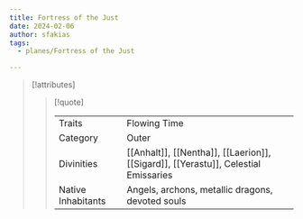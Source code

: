 ```yaml
---
title: Fortress of the Just
date: 2024-02-06
author: sfakias
tags:
  - planes/Fortress of the Just

---
```

> [!attributes]
> 
> > [!quote]
> >
> > | | |
> > | --- | --- |
> > | Traits | Flowing Time |
> > | Category | Outer |
> > | Divinities | [[Anhalt]], [[Nentha]], [[Laerion]], [[Sigard]], [[Yerastu]], Celestial Emissaries |
> > | Native Inhabitants | Angels, archons, metallic dragons, devoted souls |